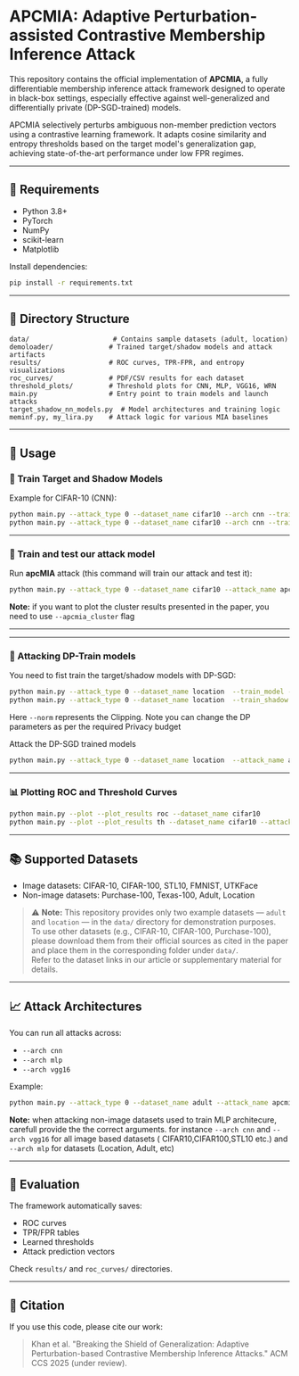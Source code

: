 # APCMIA: Adaptive Perturbation-assisted Contrastive Membership Inference Attack

This repository contains the official implementation of **APCMIA**, a fully differentiable membership inference attack framework designed to operate in black-box settings, especially effective against well-generalized and differentially private (DP-SGD-trained) models.

APCMIA selectively perturbs ambiguous non-member prediction vectors using a contrastive learning framework. It adapts cosine similarity and entropy thresholds based on the target model's generalization gap, achieving state-of-the-art performance under low FPR regimes.

---

## 🧠 Requirements

- Python 3.8+
- PyTorch
- NumPy
- scikit-learn
- Matplotlib

Install dependencies:

```bash
pip install -r requirements.txt
```

---

## 📁 Directory Structure

```
data/                     # Contains sample datasets (adult, location)
demoloader/              # Trained target/shadow models and attack artifacts
results/                 # ROC curves, TPR-FPR, and entropy visualizations
roc_curves/              # PDF/CSV results for each dataset
threshold_plots/         # Threshold plots for CNN, MLP, VGG16, WRN
main.py                  # Entry point to train models and launch attacks
target_shadow_nn_models.py  # Model architectures and training logic
meminf.py, my_lira.py    # Attack logic for various MIA baselines
```

---

## 🏃 Usage

### 🔧 Train Target and Shadow Models

Example for CIFAR-10 (CNN):

```bash
python main.py --attack_type 0 --dataset_name cifar10 --arch cnn --train_model 
python main.py --attack_type 0 --dataset_name cifar10 --arch cnn --train_shadow

```

---

### 🚨 Train and test our attack model

Run **apcMIA** attack (this command will train our attack and test it):

```bash
python main.py --attack_type 0 --dataset_name cifar10 --attack_name apcmia --arch cnn --apcmia_cluster
```
**Note:** if you want to plot the cluster results presented in the paper, you need to use `--apcmia_cluster` flag

---

---

### 🚨 Attacking DP-Train models
You need to fist train the target/shadow models with DP-SGD:
```bash
python main.py --attack_type 0 --dataset_name location  --train_model --use_DP --noise 0.3 --norm 5 --delta 1e-5
python main.py --attack_type 0 --dataset_name location  --train_shadow --use_DP --noise 0.3 --norm 5 --delta 1e-5
```
Here `--norm` represents the Clipping. Note you can change the DP parameters as per the required Privacy budget 

Attack the DP-SGD trained models
```bash
python main.py --attack_type 0 --dataset_name location  --attack_name apcmia
```
---


### 📊 Plotting ROC and Threshold Curves

```bash
python main.py --plot --plot_results roc --dataset_name cifar10
python main.py --plot --plot_results th --dataset_name cifar10 --attack_name apcmia
```

---

## 📚 Supported Datasets

- Image datasets: CIFAR-10, CIFAR-100, STL10, FMNIST, UTKFace  
- Non-image datasets: Purchase-100, Texas-100, Adult, Location

> ⚠️ **Note:** This repository provides only two example datasets — `adult` and `location` — in the `data/` directory for demonstration purposes.  
To use other datasets (e.g., CIFAR-10, CIFAR-100, Purchase-100), please download them from their official sources as cited in the paper and place them in the corresponding folder under `data/`.  
Refer to the dataset links in our article or supplementary material for details.

---

## 📈 Attack Architectures

You can run all attacks across:

- `--arch cnn`
- `--arch mlp`
- `--arch vgg16`

Example:

```bash
python main.py --attack_type 0 --dataset_name adult --attack_name apcmia --arch mlp --apcmia_cluster
```
**Note:** when attacking non-image datasets used to train MLP architecure, carefull provide the the correct arguments. for instance `--arch cnn` and `--arch vgg16` for all image based datasets ( CIFAR10,CIFAR100,STL10 etc.) and `--arch mlp` for datasets (Location, Adult, etc)

---

## 🧪 Evaluation

The framework automatically saves:

- ROC curves
- TPR/FPR tables
- Learned thresholds
- Attack prediction vectors

Check `results/` and `roc_curves/` directories.

---

## 📄 Citation

If you use this code, please cite our work:

> Khan et al. "Breaking the Shield of Generalization: Adaptive Perturbation-based Contrastive Membership Inference Attacks." ACM CCS 2025 (under review).

